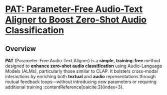# [PAT: Parameter-Free Audio-Text Aligner to Boost Zero-Shot Audio Classification](https://arxiv.org/pdf/2410.15062)

##  Overview


**PAT** (Parameter-Free Audio-Text Aligner) is a **simple**, **training-free** method designed to **enhance zero-shot audio classification** using Audio-Language Models (ALMs), particularly those similar to CLAP. It bolsters cross-modal interactions by enriching both **textual** and **audio** representations through mutual feedback loops—without introducing new parameters or requiring additional training :contentReference[oaicite:3]{index=3}.
